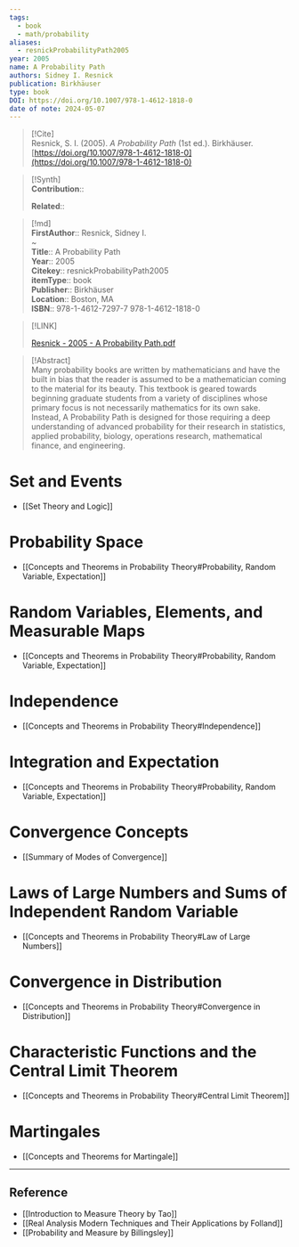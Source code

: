 ```yaml
---
tags:
  - book
  - math/probability
aliases:
  - resnickProbabilityPath2005
year: 2005
name: A Probability Path
authors: Sidney I. Resnick
publication: Birkhäuser
type: book
DOI: https://doi.org/10.1007/978-1-4612-1818-0
date of note: 2024-05-07
---
```


> [!Cite]  
> Resnick, S. I. (2005). _A Probability Path_ (1st ed.). Birkhäuser. [https://doi.org/10.1007/978-1-4612-1818-0](https://doi.org/10.1007/978-1-4612-1818-0)

>[!Synth]  
>**Contribution**::  
>  
>**Related**::   
>  
  
>[!md]  
> **FirstAuthor**:: Resnick, Sidney I.  
~  
> **Title**:: A Probability Path  
> **Year**:: 2005  
> **Citekey**:: resnickProbabilityPath2005  
> **itemType**:: book  
> **Publisher**:: Birkhäuser  
> **Location**:: Boston, MA  
> **ISBN**:: 978-1-4612-7297-7 978-1-4612-1818-0  

> [!LINK]  
> 
> [Resnick - 2005 - A Probability Path.pdf](file:///home/lukexie/Documents/Papers/storage/LXUDG84V/Resnick%20-%202005%20-%20A%20Probability%20Path.pdf) 
>  

> [!Abstract]  
> Many probability books are written by mathematicians and have the built in bias that the reader is assumed to be a mathematician coming to the material for its beauty. This textbook is geared towards beginning graduate students from a variety of disciplines whose primary focus is not necessarily mathematics for its own sake. Instead, A Probability Path is designed for those requiring a deep understanding of advanced probability for their research in statistics, applied probability, biology, operations research, mathematical finance, and engineering.  

# Set and Events

- [[Set Theory and Logic]]

# Probability Space

- [[Concepts and Theorems in Probability Theory#Probability, Random Variable, Expectation]]

# Random Variables, Elements, and Measurable Maps

- [[Concepts and Theorems in Probability Theory#Probability, Random Variable, Expectation]]


# Independence

- [[Concepts and Theorems in Probability Theory#Independence]]

# Integration and Expectation

- [[Concepts and Theorems in Probability Theory#Probability, Random Variable, Expectation]]

# Convergence Concepts

- [[Summary of Modes of Convergence]]

# Laws of Large Numbers and Sums of Independent Random Variable

- [[Concepts and Theorems in Probability Theory#Law of Large Numbers]]

# Convergence in Distribution

- [[Concepts and Theorems in Probability Theory#Convergence in Distribution]]

# Characteristic Functions and the Central Limit Theorem

- [[Concepts and Theorems in Probability Theory#Central Limit Theorem]]

# Martingales

- [[Concepts and Theorems for Martingale]]









----
## Reference

- [[Introduction to Measure Theory by Tao]]
- [[Real Analysis Modern Techniques and Their Applications by Folland]]
- [[Probability and Measure by Billingsley]]